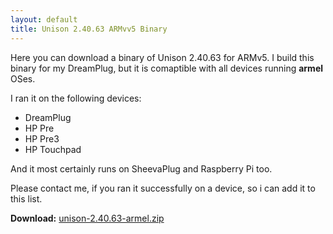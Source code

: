 ```yaml
---
layout: default
title: Unison 2.40.63 ARMvv5 Binary
---
```

Here you can download a binary of Unison 2.40.63 for ARMv5. I build this binary for my DreamPlug, but it is comaptible with all devices running **armel** OSes.


I ran it on the following devices:

- DreamPlug
- HP Pre
- HP Pre3
- HP Touchpad

And it most certainly runs on SheevaPlug and Raspberry Pi too.

Please contact me, if you ran it successfully on a device, so i can add it to this list.

**Download:** [unison-2.40.63-armel.zip](/downloads/unison-2.40.63-armel.zip)